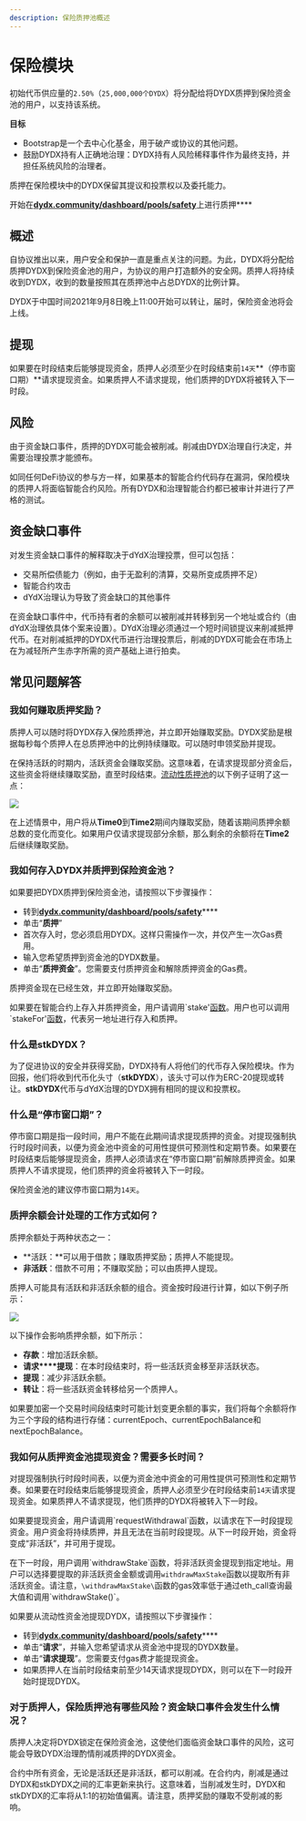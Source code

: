 ```yaml
---
description: 保险质押池概述
---
```


# 保险模块

初始代币供应量的`2.50%`（`25,000,000个DYDX`）将分配给将DYDX质押到保险资金池的用户，以支持该系统。

**目标**

* Bootstrap是一个去中心化基金，用于破产或协议的其他问题。
* 鼓励DYDX持有人正确地治理：DYDX持有人风险稀释事件作为最终支持，并担任系统风险的治理者。

质押在保险模块中的DYDX保留其提议和投票权以及委托能力。

开始在[**dydx.community/dashboard/pools/safety**](https://dydx.community/dashboard/pools/safety)上进行质押\*\*\*\*

## 概述

自协议推出以来，用户安全和保护一直是重点关注的问题。为此，DYDX将分配给质押DYDX到保险资金池的用户，为协议的用户打造额外的安全网。质押人将持续收到DYDX，收到的数量按照其在质押池中占总DYDX的比例计算。

DYDX于中国时间2021年9月8日晚上11:00开始可以转让，届时，保险资金池将会上线。

## 提现

如果要在时段结束后能够提现资金，质押人必须至少在时段结束前`14天`\*\*（停市窗口期）\*\*请求提现资金。如果质押人不请求提现，他们质押的DYDX将被转入下一时段。

## 风险

由于资金缺口事件，质押的DYDX可能会被削减。削减由DYDX治理自行决定，并需要治理投票才能颁布。

如同任何DeFi协议的参与方一样，如果基本的智能合约代码存在漏洞，保险模块的质押人将面临智能合约风险。所有DYDX和治理智能合约都已被审计并进行了严格的测试。

## 资金缺口事件

对发生资金缺口事件的解释取决于dYdX治理投票，但可以包括：

* 交易所偿债能力（例如，由于无盈利的清算，交易所变成质押不足）
* 智能合约攻击
* dYdX治理认为导致了资金缺口的其他事件

在资金缺口事件中，代币持有者的余额可以被削减并转移到另一个地址或合约（由dYdX治理依具体个案来设置）。DYdX治理必须通过一个短时间锁提议来削减抵押代币。在对削减抵押的DYDX代币进行治理投票后，削减的DYDX可能会在市场上在为减轻所产生赤字所需的资产基础上进行拍卖。

## 常见问题解答

### 我如何赚取质押奖励？

质押人可以随时将DYDX存入保险质押池，并立即开始赚取奖励。DYDX奖励是根据每秒每个质押人在总质押池中的比例持续赚取。可以随时申领奖励并提现。

在保持活跃的时期内，活跃资金会赚取奖励。这意味着，在请求提现部分资金后，这些资金将继续赚取奖励，直至时段结束。[流动性质押池](https://docs.dydx.community/dydx-governance/staking-pools/liquidity-staking-pool)的以下例子证明了这一点：

![](<../.gitbook/assets/image (59).png>)

在上述情景中，用户将从**Time0**到**Time2**期间内赚取奖励，随着该期间质押余额总数的变化而变化。如果用户仅请求提现部分余额，那么剩余的余额将在**Time2**后继续赚取奖励。

### 我如何存入DYDX并质押到保险资金池？

如果要把DYDX质押到保险资金池，请按照以下步骤操作：

* 转到[**dydx.community/dashboard/pools/safety**](https://dydx.community/dashboard/pools/safety)\*\*\*\*
* 单击“**质押**”
* 首次存入时，您必须启用DYDX。这样只需操作一次，并仅产生一次Gas费用。
* 输入您希望质押到资金池的DYDX数量。
* 单击“**质押资金**”。您需要支付质押资金和解除质押资金的Gas费。

质押资金现在已经生效，并立即开始赚取奖励。

如果要在智能合约上存入并质押资金，用户请调用\`stake'[函数](https://github.com/dydxprotocol/governance-private/blob/2645927b44f517f51c84e35a00a1ee810300c13f/contracts/liquidity/v1/impl/LS1Staking.sol#L59)。用户也可以调用\`stakeFor'[函数](https://github.com/dydxprotocol/governance-private/blob/2645927b44f517f51c84e35a00a1ee810300c13f/contracts/liquidity/v1/impl/LS1Staking.sol#L64)，代表另一地址进行存入和质押。

### 什么是stkDYDX？

为了促进协议的安全并获得奖励，DYDX持有人将他们的代币存入保险模块。作为回报，他们将收到代币化头寸（**stkDYDX**），该头寸可以作为ERC-20提现或转让。**stkDYDX**代币与dYdX治理的DYDX拥有相同的提议和投票权。

### 什么是“停市窗口期”？

停市窗口期是指一段时间，用户不能在此期间请求提现质押的资金。对提现强制执行时段时间表，以便为资金池中资金的可用性提供可预测性和定期节奏。如果要在时段结束后能够提现资金，质押人必须请求在“停市窗口期”前解除质押资金。如果质押人不请求提现，他们质押的资金将被转入下一时段。

保险资金池的建议停市窗口期为`14天`。

### 质押余额会计处理的工作方式如何？

质押余额处于两种状态之一：

* \*\*活跃：\*\*可以用于借款；赚取质押奖励；质押人不能提现。
* **非活跃**：借款不可用；不赚取奖励；可以由质押人提现。

质押人可能具有活跃和非活跃余额的组合。资金按时段进行计算，如以下例子所示：

![](<../.gitbook/assets/image (36) (1).png>)

以下操作会影响质押余额，如下所示：

* **存款**：增加活跃余额。
* **请求\*\*\*\*提现**：在本时段结束时，将一些活跃资金移至非活跃状态。
* **提现**：减少非活跃余额。
* **转让**：将一些活跃资金转移给另一个质押人。

如果要加密一个交易时间段结束时可能计划变更余额的事实，我们将每个余额将作为三个字段的结构进行存储：currentEpoch、currentEpochBalance和nextEpochBalance。

### 我如何从质押资金池提现资金？需要多长时间？

对提现强制执行时段时间表，以便为资金池中资金的可用性提供可预测性和定期节奏。如果要在时段结束后能够提现资金，质押人必须至少在时段结束前`14天`请求提现资金。如果质押人不请求提现，他们质押的DYDX将被转入下一时段。

如果要提现资金，用户请调用\`requestWithdrawal\`函数，以请求在下一时段提现资金。用户资金将持续质押，并且无法在当前时段提现。从下一时段开始，资金将变成“非活跃”，并可用于提现。

在下一时段，用户调用\`withdrawStake\`函数，将非活跃资金提现到指定地址。用户可以选择要提取的非活跃资金金额或调用`withdrawMaxStake`函数以提取所有非活跃资金。请注意，`\withdrawMaxStake\`函数的gas效率低于通过eth\_call查询最大值和调用\`withdrawStake()\`。

如果要从流动性资金池提现DYDX，请按照以下步骤操作：

* 转到[**dydx.community/dashboard/pools/safety**](https://dydx.community/dashboard/pools/safety)\*\*\*\*
* 单击“**请求**”，并输入您希望请求从资金池中提现的DYDX数量。
* 单击“**请求提现**”。您需要支付gas费才能提现资金。
* 如果质押人在当前时段结束前至少14天请求提现DYDX，则可以在下一时段开始时提现DYDX。

### 对于质押人，保险质押池有哪些风险？资金缺口事件会发生什么情况？

质押人决定将DYDX锁定在保险资金池，这使他们面临资金缺口事件的风险，这可能会导致DYDX治理酌情削减质押的DYDX资金。

合约中所有资金，无论是活跃还是非活跃，都可以削减。在合约内，削减是通过DYDX和stkDYDX之间的汇率更新来执行。这意味着，当削减发生时，DYDX和stkDYDX的汇率将从1:1的初始值偏离。请注意，质押奖励的赚取不受削减的影响。

